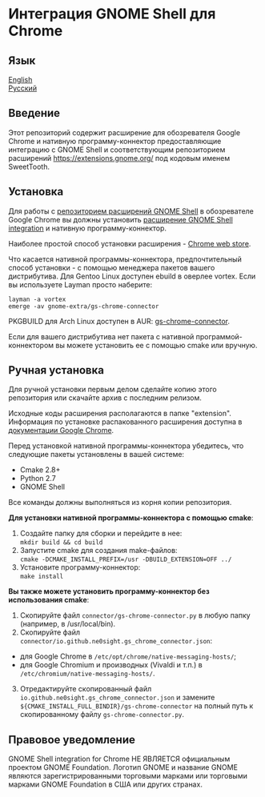 Интеграция GNOME Shell для Chrome
============================================

Язык
------------
[English](README.md)  
[Русский](README.ru.md)

Введение
------------

Этот репозиторий содержит расширение для обозревателя Google Chrome и нативную
программу-коннектор предоставляющие интеграцию с GNOME Shell и соответствующим
репозиторием расширений https://extensions.gnome.org/ под кодовым именем SweetTooth.

Установка
------------

Для работы с [репозиторием расширений GNOME Shell](https://extensions.gnome.org/) в обозревателе Google Chrome вы должны установить [расширение GNOME Shell integration](https://chrome.google.com/webstore/detail/gnome-shell-integration/gphhapmejobijbbhgpjhcjognlahblep) и нативную программу-коннектор.

Наиболее простой способ установки расширения - [Chrome web store](https://chrome.google.com/webstore/detail/gnome-shell-integration/gphhapmejobijbbhgpjhcjognlahblep).

Что касается нативной программы-коннектора, предпочтительный способ установки - с помощью менеджера пакетов вашего дистрибутива.
Для Gentoo Linux доступен ebuild в оверлее vortex. Если вы используете Layman просто наберите:
```
layman -a vortex
emerge -av gnome-extra/gs-chrome-connector
```
PKGBUILD для Arch Linux доступен в AUR: [gs-chrome-connector](https://aur.archlinux.org/packages/gs-chrome-connector-git/).

Если для вашего дистрибутива нет пакета с нативной программой-коннектором вы можете установить ее с помощью cmake или вручную.

Ручная установка
------------

Для ручной установки первым делом сделайте копию этого репозитория или скачайте архив с последним релизом.

Исходные коды расширения располагаются в папке "extension". Информация по установке распакованного расширения доступна в [документации Google Chrome](https://developer.chrome.com/extensions/getstarted#unpacked).

Перед установкой нативной программы-коннектора убедитесь, что следующие пакеты установлены в вашей системе:
* Cmake 2.8+
* Python 2.7
* GNOME Shell

Все команды должны выполняться из корня копии репозитория.

**Для установки нативной программы-коннектора с помощью cmake**:

1. Создайте папку для сборки и перейдите в нее:  
`mkdir build && cd build`
2. Запустите cmake для создания make-файлов:  
`cmake -DCMAKE_INSTALL_PREFIX=/usr -DBUILD_EXTENSION=OFF ../`
3. Установите программу-коннектор:  
`make install`

**Вы также можете установить программу-коннектор без использования cmake**:

1. Скопируйте файл `connector/gs-chrome-connector.py` в любую папку (например, в /usr/local/bin).
2. Скопируйте файл `connector/io.github.ne0sight.gs_chrome_connector.json`:
  * для Google Chrome в `/etc/opt/chrome/native-messaging-hosts/`;
  * для Google Chromium и производных (Vivaldi и т.п.) в `/etc/chromium/native-messaging-hosts/`.
3. Отредактируйте скопированный файл `io.github.ne0sight.gs_chrome_connector.json` и замените `${CMAKE_INSTALL_FULL_BINDIR}/gs-chrome-connector` на полный путь к скопированному файлу `gs-chrome-connector.py`.

Правовое уведомление
------------

GNOME Shell integration for Chrome НЕ ЯВЛЯЕТСЯ официальным проектом GNOME Foundation.
Логотип GNOME и название GNOME являются зарегистрированными торговыми марками или торговыми марками GNOME Foundation в США или других странах.
